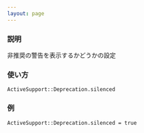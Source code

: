 ```yaml
---
layout: page
---
```

### 説明
非推奨の警告を表示するかどうかの設定

### 使い方
    ActiveSupport::Deprecation.silenced

### 例
    ActiveSupport::Deprecation.silenced = true
